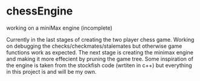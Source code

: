 # chessEngine
working on a miniMax engine (incomplete)

Currently in the last stages of creating the two player chess game. Working on debugging the checks/checkmates/stalemates but otherwise game functions work as expected. The next stage is creating the minimax engine and making it more effecient by pruning the game tree. Some inspiration of the engine is taken from the stockfish code (wrtiten in c++) but everything in this project is and will be my own.

